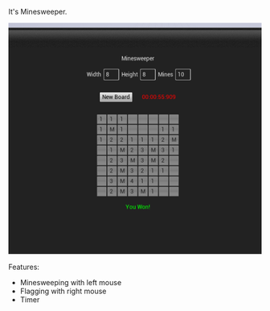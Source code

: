 It's Minesweeper.

![image](https://github.com/Drakynfly/MinesweeperSlateClone/raw/main/Resources/Minesweeper1.png)

Features:
- Minesweeping with left mouse
- Flagging with right mouse
- Timer